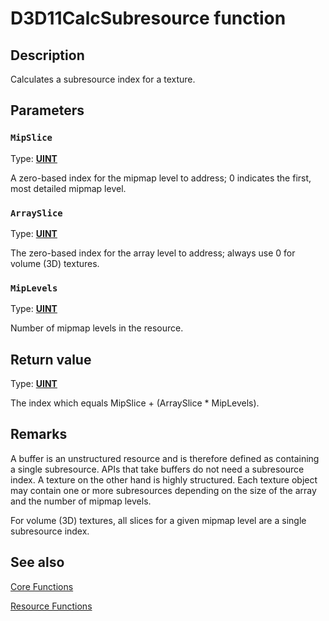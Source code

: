 # D3D11CalcSubresource function

## Description

Calculates a subresource index for a texture.

## Parameters

### `MipSlice`

Type: **[UINT](https://learn.microsoft.com/windows/desktop/WinProg/windows-data-types)**

A zero-based index for the mipmap level to address; 0 indicates the first, most detailed mipmap level.

### `ArraySlice`

Type: **[UINT](https://learn.microsoft.com/windows/desktop/WinProg/windows-data-types)**

The zero-based index for the array level to address; always use 0 for volume (3D) textures.

### `MipLevels`

Type: **[UINT](https://learn.microsoft.com/windows/desktop/WinProg/windows-data-types)**

Number of mipmap levels in the resource.

## Return value

Type: **[UINT](https://learn.microsoft.com/windows/desktop/WinProg/windows-data-types)**

The index which equals MipSlice + (ArraySlice * MipLevels).

## Remarks

A buffer is an unstructured resource and is therefore defined as containing a single subresource. APIs that take buffers do not need a subresource index.
A texture on the other hand is highly structured. Each texture object may contain one or more subresources depending on the size of the array and the
number of mipmap levels.

For volume (3D) textures, all slices for a given mipmap level are a single subresource index.

## See also

[Core Functions](https://learn.microsoft.com/windows/desktop/direct3d11/d3d11-graphics-reference-d3d11-core-functions)

[Resource Functions](https://learn.microsoft.com/windows/desktop/direct3d11/d3d11-graphics-reference-resource-functions)
